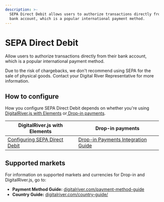 ```yaml
---
description: >-
  SEPA Direct Debit allows users to authorize transactions directly from their
  bank account, which is a popular international payment method.
---
```


# SEPA Direct Debit

Allow users to authorize transactions directly from their bank account, which is a popular international payment method.&#x20;

Due to the risk of chargebacks, we don't recommend using SEPA for the sale of physical goods. Contact your Digital River Representative for more information.

## How to configure&#x20;

How you configure SEPA Direct Debit depends on whether you're using [DigitalRiver.js with Elements](../payments-solutions/digitalriver.js/) or[ Drop-in payments](../payments-solutions/drop-in/). &#x20;

| DigitalRiver.js with Elements                                                                          | Drop-in payments                                                                                 |
| ------------------------------------------------------------------------------------------------------ | ------------------------------------------------------------------------------------------------ |
| [Configuring SEPA Direct Debit](../payments-solutions/digitalriver.js/payment-methods/direct-debit.md) | [Drop-in Payments Integration Guide](../payments-solutions/drop-in/drop-in-integration-guide.md) |

## Supported markets

For information on supported markets and currencies for Drop-in and DigitalRiver.js, go to:&#x20;

* **Payment Method Guide:** [digitalriver.com/payment-method-guide](https://www.digitalriver.com/payment-method-guide/)
* **Country Guide:** [digitalriver.com/country-guide/](https://www.digitalriver.com/country-guide/)
